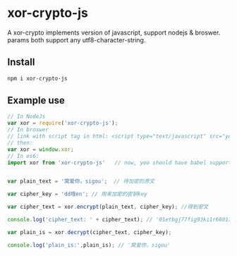 # xor-crypto-js
A xor-crypto implements version of javascript, support nodejs &amp; broswer.  
params both support any utf8-character-string.

## Install
```bash
npm i xor-crypto-js 
```

## Example use

```javascript
// In NodeJs
var xor = require('xor-crypto-js');
// In broswer
// link with script tag in html: <script type="text/javascript" src="your-path-to/xor-crypto-js/index.js" ></script> 
// then:
var xor = window.xor;
// In es6:
import xor from 'xor-crypto-js'   // now, you should have babel support first.


var plain_text = '窝爱你，sigou';  // 待加密的原文

var cipher_key = 'dd哦en'; // 用来加密的密钥key

var cipher_text = xor.encrypt(plain_text, cipher_key); //得到密文

console.log('cipher_text: ' + cipher_text); // '01etbgj77fig93ki1r6801703dq0ji3ri9h'

var plain_is = xor.decrypt(cipher_text, cipher_key);

console.log('plain_is:',plain_is); // '窝爱你，sigou'

```